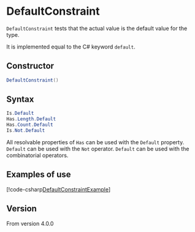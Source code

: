 # DefaultConstraint

`DefaultConstraint` tests that the actual value is the default value for the type.

It is implemented equal to the C# keyword `default`.

## Constructor

```csharp
DefaultConstraint()
```

## Syntax

```csharp
Is.Default
Has.Length.Default
Has.Count.Default
Is.Not.Default
```

All resolvable properties of `Has` can be used with the `Default` property.
`Default` can be used with the `Not` operator.
`Default` can be used with the combinatorial operators.

## Examples of use

[!code-csharp[DefaultConstraintExample](~/snippets/Snippets.NUnit/DefaultConstraintExamples.cs#DefaultConstraintExample)]

## Version

From version 4.0.0
